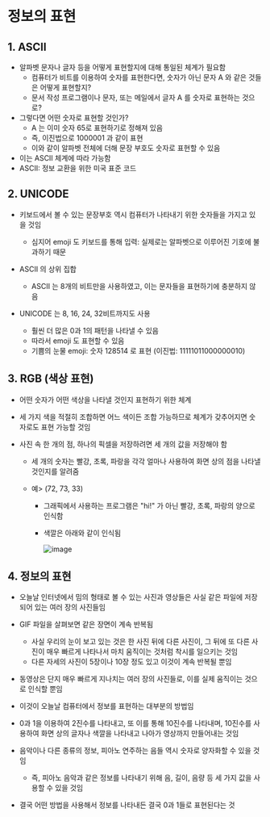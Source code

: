 # 정보의 표현

## 1. ASCII

* 알파벳 문자나 글자 등을 어떻게 표현할지에 대해 통일된 체계가 필요함
  * 컴퓨터가 비트를 이용하여 숫자를 표현한다면, 숫자가 아닌 문자 A 와 같은 것들은 어떻게 표현할지?
  * 문서 작성 프로그램이나 문자, 또는 메일에서 글자 A 를 숫자로 표현하는 것으로?
* 그렇다면 어떤 숫자로 표현할 것인가?
  * A 는 이미 숫자 65로 표현하기로 정해져 있음
  * 즉, 이진법으로 1000001 과 같이 표현
  * 이와 같이 알파벳 전체에 더해 문장 부호도 숫자로 표현할 수 있음
* 이는 ASCII 체계에 따라 가능함
* ASCII: 정보 교환을 위한 미국 표준 코드



## 2. UNICODE

* 키보드에서 볼 수 있는 문장부호 역시 컴퓨터가 나타내기 위한 숫자들을 가지고 있을 것임
  * 심지어 emoji 도 키보드를 통해 입력: 실제로는 알파벳으로 이루어진 기호에 불과하기 때문

* ASCII 의 상위 집합
  * ASCII 는 8개의 비트만을 사용하였고, 이는 문자들을 표현하기에 충분하지 않음

* UNICODE 는 8, 16, 24, 32비트까지도 사용
  * 훨씬 더 많은 0과 1의 패턴을 나타낼 수 있음
  * 따라서 emoji 도 표현할 수 있음
  * 기쁨의 눈물 emoji: 숫자 128514 로 표현 (이진법: 11111011000000010)



## 3. RGB (색상 표현)

* 어떤 숫자가 어떤 색상을 나타낼 것인지 표현하기 위한 체계

* 세 가지 색을 적절히 조합하면 어느 색이든 조합 가능하므로 체계가 갖추어지면 숫자로도 표현 가능할 것임

* 사진 속 한 개의 점, 하나의 픽셀을 저장하려면 세 개의 값을 저장해야 함

  * 세 개의 숫자는 빨강, 초록, 파랑을 각각 얼마나 사용하여 화면 상의 점을 나타낼 것인지를 알려줌

  * 예> (72, 73, 33)

    * 그래픽에서 사용하는 프로그램은 "hi!" 가 아닌 빨강, 초록, 파랑의 양으로 인식함

    * 색깔은 아래와 같이 인식됨

      ![image](https://user-images.githubusercontent.com/52685206/87665034-37ea8580-c7a1-11ea-9b32-4792a983d49c.png)



## 4. 정보의 표현

* 오늘날 인터넷에서 밈의 형태로 볼 수 있는 사진과 영상들은 사실 같은 파일에 저장되어 있는 여러 장의 사진들임
* GIF 파일을 살펴보면 같은 장면이 계속 반복됨
  * 사실 우리의 눈이 보고 있는 것은 한 사진 뒤에 다른 사진이, 그 뒤에 또 다른 사진이 매우 빠르게 나타나서 마치 움직이는 것처럼 착시를 일으키는 것임
  * 다른 자세의 사진이 5장이나 10장 정도 있고 이것이 계속 반복될 뿐임

* 동영상은 단지 매우 빠르게 지나치는 여러 장의 사진들로, 이를 실제 움직이는 것으로 인식할 뿐임

* 이것이 오늘날 컴퓨터에서 정보를 표현하는 대부분의 방법임
* 0과 1을 이용하여 2진수를 나타내고, 또 이를 통해 10진수를 나타내며, 10진수를 사용하여 화면 상의 글자나 색깔을 나타내고 나아가 영상까지 만들어내는 것임
* 음악이나 다른 종류의 정보, 피아노 연주하는 음들 역시 숫자로 양자화할 수 있을 것임
  * 즉, 피아노 음악과 같은 정보를 나타내기 위해 음, 길이, 음량 등 세 가지 값을 사용할 수 있을 것임
* 결국 어떤 방법을 사용해서 정보를 나타내든 결국 0과 1들로 표현된다는 것